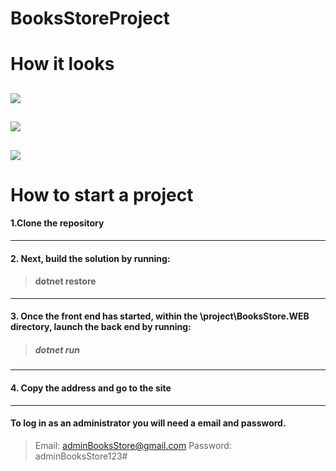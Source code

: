 # **BooksStoreProject**

# **How it looks**

![](https://raw.githubusercontent.com/Antanidoss/BooksStoreProject/master/imgForMd/Screenshot_3.png)
---
![](https://raw.githubusercontent.com/Antanidoss/BooksStoreProject/master/imgForMd/Screenshot_2.png)
---
![](https://raw.githubusercontent.com/Antanidoss/BooksStoreProject/master/imgForMd/Screenshot_1.png)
---

# How to start a project

#### 1.Clone the repository
---
#### 2. Next, build the solution by running:
> #### dotnet restore
---
#### 3. Once the front end has started, within the \project\BooksStore.WEB directory, launch the back end by running:
> ##### dotnet run
---
#### 4. Copy the address and go to the site
---
#### To log in as an administrator you will need a email and password.

> Email: adminBooksStore@gmail.com
> Password: adminBooksStore123#
